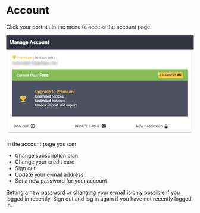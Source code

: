 # Account

Click your portrait in the menu to access the account page.

![Manage Account Page](../.gitbook/assets/image%20%2820%29.png)

In the account page you can 

* Change subscription plan
* Change your credit card
* Sign out
* Update your e-mail address
* Set a new password for your account

Setting a new password or changing your e-mail is only possible if you logged in recently. Sign out and log in again if you have not recently logged in.

